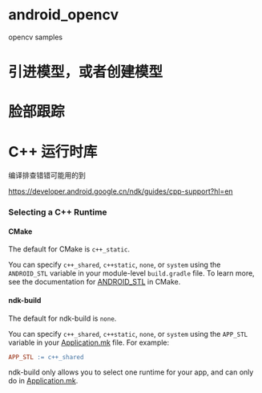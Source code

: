 # android_opencv
opencv samples



# 引进模型，或者创建模型



# 脸部跟踪



# C++ 运行时库



编译排查错错可能用的到



https://developer.android.google.cn/ndk/guides/cpp-support?hl=en



### Selecting a C++ Runtime

#### CMake

The default for CMake is `c++_static`.

You can specify `c++_shared`, `c++static`, `none`, or `system` using the `ANDROID_STL` variable in your module-level `build.gradle` file. To learn more, see the documentation for [ANDROID_STL](https://developer.android.google.cn/ndk/guides/cmake#android_stl) in CMake.

#### ndk-build

The default for ndk-build is `none`.

You can specify `c++_shared`, `c++static`, `none`, or `system` using the `APP_STL` variable in your [Application.mk](https://developer.android.google.cn/ndk/guides/application_mk) file. For example:

```makefile
APP_STL := c++_shared
```

ndk-build only allows you to select one runtime for your app, and can only do in [Application.mk](https://developer.android.google.cn/ndk/guides/application_mk).